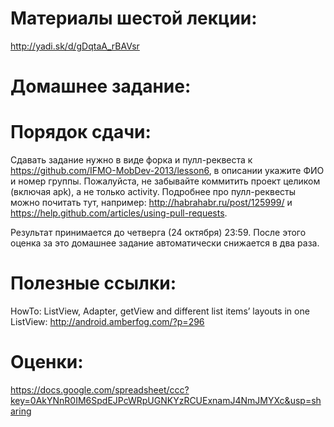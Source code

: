 Материалы шестой лекции:
=======
http://yadi.sk/d/gDqtaA_rBAVsr

Домашнее задание:
=======

Порядок сдачи:
=======
Сдавать задание нужно в виде форка и пулл-реквеста к https://github.com/IFMO-MobDev-2013/lesson6, в описании укажите ФИО и номер группы.
Пожалуйста, не забывайте коммитить проект целиком (включая apk), а не только activity.
Подробнее про пулл-реквесты можно почитать тут, например: http://habrahabr.ru/post/125999/ и https://help.github.com/articles/using-pull-requests.

Результат принимается до четверга (24 октября) 23:59. После этого оценка за это домашнее задание автоматически снижается в два раза.

Полезные ссылки:
=======
HowTo: ListView, Adapter, getView and different list items’ layouts in one ListView: http://android.amberfog.com/?p=296

Оценки:
=======
https://docs.google.com/spreadsheet/ccc?key=0AkYNnR0IM6SpdEJPcWRpUGNKYzRCUExnamJ4NmJMYXc&usp=sharing
